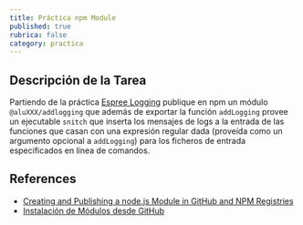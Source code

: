 ```yaml
---
title: Práctica npm Module
published: true
rubrica: false
category: practica
---
```


## Descripción de la Tarea

Partiendo de la práctica [Espree Logging]({{site.baseurl}}/practicas/esprima-logging) publique en npm un módulo  `@aluXXX/addlogging` que además de exportar la función `addLogging` provee un ejecutable `snitch` que inserta los mensajes de logs a la entrada de las funciones que casan con una expresión regular dada (proveída como un argumento opcional a `addLogging`) para los ficheros de entrada especificados en línea de comandos.


## References

* [Creating and Publishing a node.js Module in GitHub and NPM Registries]({{site.baseurl}}/assets/temas/introduccion-a-javascript/creating-and-publishing-npm-module)
* [Instalación de Módulos desde GitHub]({{site.baseurl}}/assets/temas/introduccion-a-javascript/nodejspackages.html#instalaci%C3%B3n-desde-github)